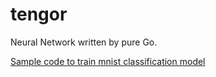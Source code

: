 # tengor
Neural Network written by pure Go.

[Sample code to train mnist classification model](https://github.com/minami14/tengor/blob/master/cmd/sample/main.go)
